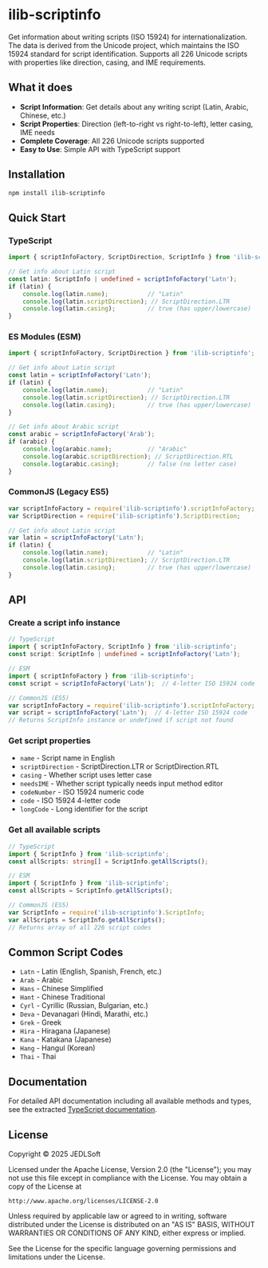 # ilib-scriptinfo

Get information about writing scripts (ISO 15924) for internationalization. The data is derived from the Unicode project, which maintains the ISO 15924 standard for script identification. Supports all 226 Unicode scripts with properties like direction, casing, and IME requirements.

## What it does

- **Script Information**: Get details about any writing script (Latin, Arabic, Chinese, etc.)
- **Script Properties**: Direction (left-to-right vs right-to-left), letter casing, IME needs
- **Complete Coverage**: All 226 Unicode scripts supported
- **Easy to Use**: Simple API with TypeScript support

## Installation

```bash
npm install ilib-scriptinfo
```

## Quick Start

### TypeScript
```typescript
import { scriptInfoFactory, ScriptDirection, ScriptInfo } from 'ilib-scriptinfo';

// Get info about Latin script
const latin: ScriptInfo | undefined = scriptInfoFactory('Latn');
if (latin) {
    console.log(latin.name);           // "Latin"
    console.log(latin.scriptDirection); // ScriptDirection.LTR
    console.log(latin.casing);         // true (has upper/lowercase)
}
```

### ES Modules (ESM)
```javascript
import { scriptInfoFactory, ScriptDirection } from 'ilib-scriptinfo';

// Get info about Latin script
const latin = scriptInfoFactory('Latn');
if (latin) {
    console.log(latin.name);           // "Latin"
    console.log(latin.scriptDirection); // ScriptDirection.LTR
    console.log(latin.casing);         // true (has upper/lowercase)
}

// Get info about Arabic script
const arabic = scriptInfoFactory('Arab');
if (arabic) {
    console.log(arabic.name);          // "Arabic"
    console.log(arabic.scriptDirection); // ScriptDirection.RTL
    console.log(arabic.casing);        // false (no letter case)
}
```

### CommonJS (Legacy ES5)
```javascript
var scriptInfoFactory = require('ilib-scriptinfo').scriptInfoFactory;
var ScriptDirection = require('ilib-scriptinfo').ScriptDirection;

// Get info about Latin script
var latin = scriptInfoFactory('Latn');
if (latin) {
    console.log(latin.name);           // "Latin"
    console.log(latin.scriptDirection); // ScriptDirection.LTR
    console.log(latin.casing);         // true (has upper/lowercase)
}
```

## API

### Create a script info instance
```typescript
// TypeScript
import { scriptInfoFactory, ScriptInfo } from 'ilib-scriptinfo';
const script: ScriptInfo | undefined = scriptInfoFactory('Latn');
```

```javascript
// ESM
import { scriptInfoFactory } from 'ilib-scriptinfo';
const script = scriptInfoFactory('Latn');  // 4-letter ISO 15924 code

// CommonJS (ES5)
var scriptInfoFactory = require('ilib-scriptinfo').scriptInfoFactory;
var script = scriptInfoFactory('Latn');  // 4-letter ISO 15924 code
// Returns ScriptInfo instance or undefined if script not found
```

### Get script properties
- `name` - Script name in English
- `scriptDirection` - ScriptDirection.LTR or ScriptDirection.RTL 
- `casing` - Whether script uses letter case
- `needsIME` - Whether script typically needs input method editor
- `codeNumber` - ISO 15924 numeric code
- `code` - ISO 15924 4-letter code
- `longCode` - Long identifier for the script

### Get all available scripts
```typescript
// TypeScript
import { ScriptInfo } from 'ilib-scriptinfo';
const allScripts: string[] = ScriptInfo.getAllScripts();
```

```javascript
// ESM
import { ScriptInfo } from 'ilib-scriptinfo';
const allScripts = ScriptInfo.getAllScripts();

// CommonJS (ES5)
var ScriptInfo = require('ilib-scriptinfo').ScriptInfo;
var allScripts = ScriptInfo.getAllScripts();
// Returns array of all 226 script codes
```

## Common Script Codes

- `Latn` - Latin (English, Spanish, French, etc.)
- `Arab` - Arabic
- `Hans` - Chinese Simplified
- `Hant` - Chinese Traditional
- `Cyrl` - Cyrillic (Russian, Bulgarian, etc.)
- `Deva` - Devanagari (Hindi, Marathi, etc.)
- `Grek` - Greek
- `Hira` - Hiragana (Japanese)
- `Kana` - Katakana (Japanese)
- `Hang` - Hangul (Korean)
- `Thai` - Thai

## Documentation

For detailed API documentation including all available methods and types, see the extracted [TypeScript documentation](https://github.com/iLib-js/ilib-mono/blob/main/packages/ilib-scriptinfo/docs/index.html).

## License

Copyright © 2025 JEDLSoft

Licensed under the Apache License, Version 2.0 (the "License");
you may not use this file except in compliance with the License.
You may obtain a copy of the License at

    http://www.apache.org/licenses/LICENSE-2.0

Unless required by applicable law or agreed to in writing, software
distributed under the License is distributed on an "AS IS" BASIS,
WITHOUT WARRANTIES OR CONDITIONS OF ANY KIND, either express or implied.

See the License for the specific language governing permissions and
limitations under the License. 
